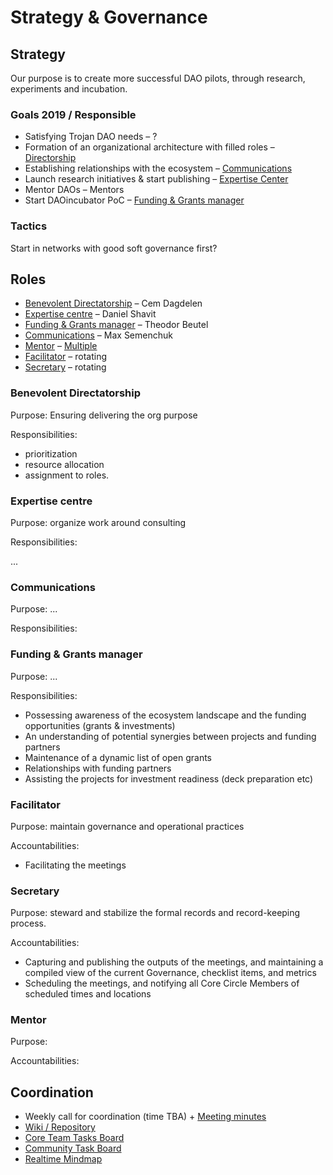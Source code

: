 # Strategy & Governance

## Strategy

Our purpose is to create more successful DAO pilots, through research, experiments and incubation.

### Goals 2019 / Responsible

* Satisfying Trojan DAO needs – ?
* Formation of an organizational architecture with filled roles – [Directorship](./#directorship)
* Establishing relationships with the ecosystem – [Communications](./#communications)
* Launch research initiatives & start publishing – [Expertise Center](./#expertise-centre)
* Mentor DAOs – Mentors
* Start DAOincubator PoC – [Funding & Grants manager](./#funding-and-grants-manager)

### Tactics

Start in networks with good soft governance first?

## Roles

* [Benevolent Directatorship](./#directorship) – Cem Dagdelen
* [Expertise centre](expertise-center.md) – Daniel Shavit
* [Funding & Grants manager](./#funding-and-grants-manager) – Theodor Beutel
* [Communications](./#communications) – Max Semenchuk
* [Mentor](./#mentor) – [Multiple](https://docs.google.com/spreadsheets/d/15gDG1Sq6-LPgYMXveWBUXEtKahOMwhlcYC4sJ40iG_s/edit#gid=0)
* [Facilitator](./#facilitator) – rotating
* [Secretary](./#facilitator) – rotating

### Benevolent Directatorship

Purpose: Ensuring delivering the org purpose

Responsibilities:

* prioritization
* resource allocation
* assignment to roles.

### Expertise centre

Purpose: organize work around consulting

Responsibilities:

...

### Communications

Purpose: ...

Responsibilities:

### Funding & Grants manager

Purpose: ...

Responsibilities:

* Possessing awareness of the ecosystem landscape and the funding opportunities \(grants & investments\)
* An understanding of potential synergies between projects and funding partners
* Maintenance of a dynamic list of open grants
* Relationships with funding partners
* Assisting the projects for investment readiness \(deck preparation etc\)

### Facilitator

Purpose: maintain governance and operational practices

Accountabilities:

* Facilitating the meetings

### Secretary

Purpose: steward and stabilize the formal records and record-keeping process.

Accountabilities:

* Capturing and publishing the outputs of the meetings, and maintaining a compiled view of the current Governance, checklist items, and metrics
* Scheduling the meetings, and notifying all Core Circle Members of scheduled times and locations

### Mentor

Purpose: 

Accountabilities:

## Coordination

* Weekly call for coordination \(time TBA\) + [Meeting minutes](../tacticals/)
* [Wiki / Repository](https://github.com/MaxSemenchuk/DAO-incubator)
* [Core Team Tasks Board](https://trello.com/b/dWWt9SUj/dao-incubator)
* [Community Task Board](https://trello.com/b/XrAjqdlO/dao-incubator)
* [Realtime Mindmap](https://realtimeboard.com/welcomeonboard/3U2M3hyQolAUfwf8PFIvLIksh2h3HVR2gzBZs0LGrRCYoAgTvyUB668VA5tupte7)

## 

